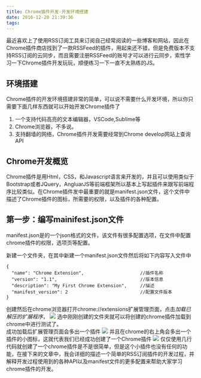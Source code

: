 ```yaml
---
title: Chrome插件开发-开发环境搭建
date: 2016-12-20 21:39:36
tags:
---
```


最近喜欢上了使用RSS订阅工具来订阅自己经常阅读的一些博客和网站，因此在Chrome插件商店找到了一款RSSFeed的插件，用起来还不错，但是免费版本不支持RSS订阅的云同步，而且需要注册RSSFeed的账号才可以进行云同步，索性学习一下Chrome插件开发玩玩，顺便练习一下一直不太熟练的JS。

## 环境搭建

Chrome插件的开发环境搭建非常的简单，可以说不需要什么开发环境，所以你只需要下面几样东西就可以开始开发Chrome插件了  
1. 一个支持代码高亮的文本编辑器，VSCode,Sublime等
2. Chrome浏览器，不多说。
3. 支持翻墙的网络，Chrome插件开发需要经常到Chrome develop网站上查询API

## Chrome开发概览
Chrome插件是用Html，CSS，和Javascript语言来开发的，并且可以使用类似于Bootstrap或者JQuery，AngluarJS等前端框架所以基本上写起插件来跟写前端程序比较类似。在Chrome插件发中最重要的就是manifest.json文件，这个文件中描述了Chrome插件的图标，所需要的权限，以及插件的各种配置。

## 第一步：编写mainifest.json文件
manifest.json是的一个json格式的文件，该文件有很多配置选项，在文件中配置chrome插件的权限，选项页等配置。

新建一个文件夹，在其中新建一个manifest.json文件然后将如下内容写入文件中
```
{
  "name": "Chrome Extension",                     //插件名称
  "version": "1.1",                               //版本信息
  "description": "My First Chrome Extension",     //描述
  "manifest_version": 2                           //配置文件版本
}
```
创建然后在chrome浏览器打开chrome://extensions扩展管理页面，点击*加载已解压的扩展程序*，
![](http://ww3.sinaimg.cn/large/b3ee9d59gw1f5kkcfef1hj20kq02rt8x.jpg)
选中刚刚创建的文件夹就可以将创建的chrome插件加载到chrome中进行测试了。  
成功加载后扩展管理页面会多出一个插件
![](http://ww1.sinaimg.cn/large/b3ee9d59gw1f5kkd2nuv5j20kn0523z3.jpg)
并且在chrome的右上角会多出一个插件的小图标，这就代表我们已经成功创建了一个Chrome插件
![](http://ww4.sinaimg.cn/large/b3ee9d59gw1f5kkd8oo34j202z01gglf.jpg)
仅仅使用几行代码就创建了一个chrome插件是不是很简单，但是这个小插件也没有任何的功能，在接下来的文章中，我会详细的描述一个简单的RSS订阅插件的开发过程，并解释开发过程使用到的各种API以及manifest文件的更多配置来帮助大家学习chrome插件的开发。
